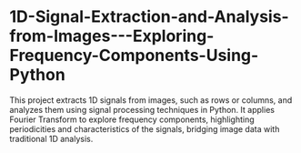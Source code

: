 # 1D-Signal-Extraction-and-Analysis-from-Images---Exploring-Frequency-Components-Using-Python
 This project extracts 1D signals from images, such as rows or columns, and analyzes them using signal processing techniques in Python. It applies Fourier Transform to explore frequency components, highlighting periodicities and characteristics of the signals, bridging image data with traditional 1D analysis.
